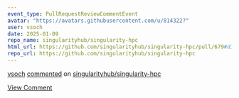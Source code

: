 ```yaml
---
event_type: PullRequestReviewCommentEvent
avatar: "https://avatars.githubusercontent.com/u/814322?"
user: vsoch
date: 2025-01-09
repo_name: singularityhub/singularity-hpc
html_url: https://github.com/singularityhub/singularity-hpc/pull/679#discussion_r1908793699
repo_url: https://github.com/singularityhub/singularity-hpc
---
```


<a href='https://github.com/vsoch' target='_blank'>vsoch</a> <a href='https://github.com/singularityhub/singularity-hpc/pull/679#discussion_r1908793699' target='_blank'>commented</a> on <a href='https://github.com/singularityhub/singularity-hpc' target='_blank'>singularityhub/singularity-hpc</a>

<a href='https://github.com/singularityhub/singularity-hpc/pull/679#discussion_r1908793699' target='_blank'>View Comment</a>